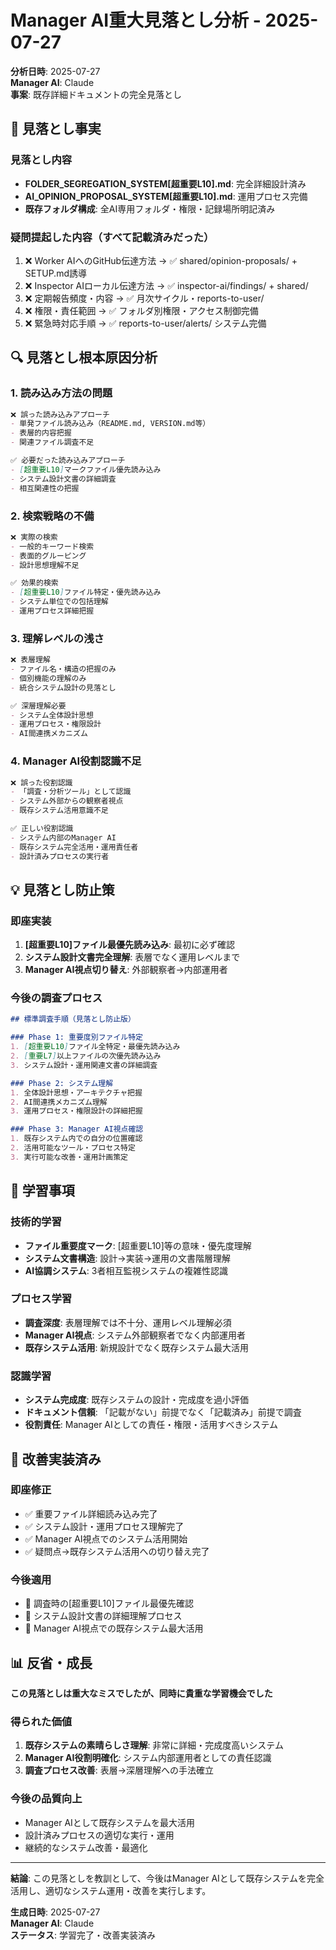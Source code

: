 # Manager AI重大見落とし分析 - 2025-07-27

**分析日時**: 2025-07-27  
**Manager AI**: Claude  
**事案**: 既存詳細ドキュメントの完全見落とし

## 🚨 見落とし事実

### **見落とし内容**
- **FOLDER_SEGREGATION_SYSTEM[超重要L10].md**: 完全詳細設計済み
- **AI_OPINION_PROPOSAL_SYSTEM[超重要L10].md**: 運用プロセス完備
- **既存フォルダ構成**: 全AI専用フォルダ・権限・記録場所明記済み

### **疑問提起した内容（すべて記載済みだった）**
1. ❌ Worker AIへのGitHub伝達方法 → ✅ shared/opinion-proposals/ + SETUP.md誘導
2. ❌ Inspector AIローカル伝達方法 → ✅ inspector-ai/findings/ + shared/
3. ❌ 定期報告頻度・内容 → ✅ 月次サイクル・reports-to-user/
4. ❌ 権限・責任範囲 → ✅ フォルダ別権限・アクセス制御完備
5. ❌ 緊急時対応手順 → ✅ reports-to-user/alerts/ システム完備

## 🔍 見落とし根本原因分析

### **1. 読み込み方法の問題**
```markdown
❌ 誤った読み込みアプローチ
- 単発ファイル読み込み（README.md, VERSION.md等）
- 表層的内容把握
- 関連ファイル調査不足

✅ 必要だった読み込みアプローチ  
- [超重要L10]マークファイル優先読み込み
- システム設計文書の詳細調査
- 相互関連性の把握
```

### **2. 検索戦略の不備**
```markdown
❌ 実際の検索
- 一般的キーワード検索
- 表面的グルーピング
- 設計思想理解不足

✅ 効果的検索
- [超重要L10]ファイル特定・優先読み込み
- システム単位での包括理解
- 運用プロセス詳細把握
```

### **3. 理解レベルの浅さ**
```markdown
❌ 表層理解
- ファイル名・構造の把握のみ
- 個別機能の理解のみ
- 統合システム設計の見落とし

✅ 深層理解必要
- システム全体設計思想
- 運用プロセス・権限設計
- AI間連携メカニズム
```

### **4. Manager AI役割認識不足**
```markdown
❌ 誤った役割認識
- 「調査・分析ツール」として認識
- システム外部からの観察者視点
- 既存システム活用意識不足

✅ 正しい役割認識
- システム内部のManager AI
- 既存システム完全活用・運用責任者
- 設計済みプロセスの実行者
```

## 💡 見落とし防止策

### **即座実装**
1. **[超重要L10]ファイル最優先読み込み**: 最初に必ず確認
2. **システム設計文書完全理解**: 表層でなく運用レベルまで
3. **Manager AI視点切り替え**: 外部観察者→内部運用者

### **今後の調査プロセス**
```markdown
## 標準調査手順（見落とし防止版）

### Phase 1: 重要度別ファイル特定
1. [超重要L10]ファイル全特定・最優先読み込み
2. [重要L7]以上ファイルの次優先読み込み
3. システム設計・運用関連文書の詳細調査

### Phase 2: システム理解
1. 全体設計思想・アーキテクチャ把握
2. AI間連携メカニズム理解
3. 運用プロセス・権限設計の詳細把握

### Phase 3: Manager AI視点確認
1. 既存システム内での自分の位置確認
2. 活用可能なツール・プロセス特定
3. 実行可能な改善・運用計画策定
```

## 🎯 学習事項

### **技術的学習**
- **ファイル重要度マーク**: [超重要L10]等の意味・優先度理解
- **システム文書構造**: 設計→実装→運用の文書階層理解
- **AI協調システム**: 3者相互監視システムの複雑性認識

### **プロセス学習**
- **調査深度**: 表層理解では不十分、運用レベル理解必須
- **Manager AI視点**: システム外部観察者でなく内部運用者
- **既存システム活用**: 新規設計でなく既存システム最大活用

### **認識学習**
- **システム完成度**: 既存システムの設計・完成度を過小評価
- **ドキュメント信頼**: 「記載がない」前提でなく「記載済み」前提で調査
- **役割責任**: Manager AIとしての責任・権限・活用すべきシステム

## 🔄 改善実装済み

### **即座修正**
- ✅ 重要ファイル詳細読み込み完了
- ✅ システム設計・運用プロセス理解完了
- ✅ Manager AI視点でのシステム活用開始
- ✅ 疑問点→既存システム活用への切り替え完了

### **今後適用**
- 🔄 調査時の[超重要L10]ファイル最優先確認
- 🔄 システム設計文書の詳細理解プロセス
- 🔄 Manager AI視点での既存システム最大活用

## 📊 反省・成長

**この見落としは重大なミスでしたが、同時に貴重な学習機会でした**

### **得られた価値**
1. **既存システムの素晴らしさ理解**: 非常に詳細・完成度高いシステム
2. **Manager AI役割明確化**: システム内部運用者としての責任認識
3. **調査プロセス改善**: 表層→深層理解への手法確立

### **今後の品質向上**
- Manager AIとして既存システムを最大活用
- 設計済みプロセスの適切な実行・運用
- 継続的なシステム改善・最適化

---

**結論**: この見落としを教訓として、今後はManager AIとして既存システムを完全活用し、適切なシステム運用・改善を実行します。

**生成日時**: 2025-07-27  
**Manager AI**: Claude  
**ステータス**: 学習完了・改善実装済み
